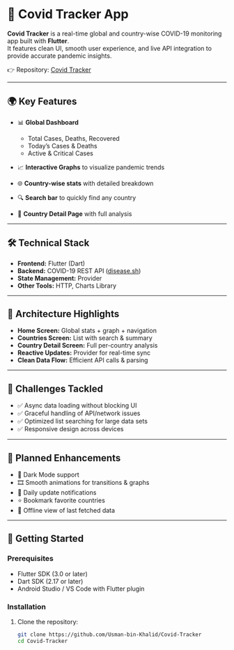 # 🦠 Covid Tracker App

**Covid Tracker** is a real-time global and country-wise COVID-19 monitoring app built with **Flutter**.  
It features clean UI, smooth user experience, and live API integration to provide accurate pandemic insights.  

👉 Repository: [Covid Tracker](https://github.com/Usman-bin-Khalid/Covid-Tracker)

---

## 🌍 Key Features
- 📊 **Global Dashboard**  
  - Total Cases, Deaths, Recovered  
  - Today’s Cases & Deaths  
  - Active & Critical Cases  

- 📈 **Interactive Graphs** to visualize pandemic trends  
- 🌐 **Country-wise stats** with detailed breakdown  
- 🔍 **Search bar** to quickly find any country  
- 📑 **Country Detail Page** with full analysis  

---

## 🛠️ Technical Stack
- **Frontend:** Flutter (Dart)  
- **Backend:** COVID-19 REST API ([disease.sh](https://disease.sh/))  
- **State Management:** Provider  
- **Other Tools:** HTTP, Charts Library  

---

## 📐 Architecture Highlights
- **Home Screen:** Global stats + graph + navigation  
- **Countries Screen:** List with search & summary  
- **Country Detail Screen:** Full per-country analysis  
- **Reactive Updates:** Provider for real-time sync  
- **Clean Data Flow:** Efficient API calls & parsing  

---

## 🧩 Challenges Tackled
- ✅ Async data loading without blocking UI  
- ✅ Graceful handling of API/network issues  
- ✅ Optimized list searching for large data sets  
- ✅ Responsive design across devices  

---

## 🔮 Planned Enhancements
- 🌙 Dark Mode support  
- 🎞️ Smooth animations for transitions & graphs  
- 🔔 Daily update notifications  
- ⭐ Bookmark favorite countries  
- 📴 Offline view of last fetched data  

---

## 🚀 Getting Started

### Prerequisites
- Flutter SDK (3.0 or later)  
- Dart SDK (2.17 or later)  
- Android Studio / VS Code with Flutter plugin  

### Installation
1. Clone the repository:
   ```bash
   git clone https://github.com/Usman-bin-Khalid/Covid-Tracker
   cd Covid-Tracker
